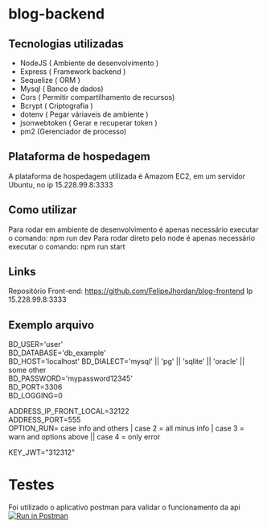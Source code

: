 # blog-backend

## Tecnologias utilizadas
- NodeJS ( Ambiente de desenvolvimento )
- Express ( Framework backend )
- Sequelize ( ORM )
- Mysql ( Banco de dados)
- Cors ( Permitir compartilhamento de recursos)
- Bcrypt ( Criptografia )
- dotenv ( Pegar váriaveis de ambiente )
- jsonwebtoken ( Gerar e recuperar token )
- pm2 (Gerenciador de processo)

## Plataforma de hospedagem
A plataforma de hospedagem utilizada é Amazom EC2, em um servidor Ubuntu, no ip 15.228.99.8:3333

## Como utilizar
Para rodar em ambiente de desenvolvimento é apenas necessário  executar o comando: npm run dev
Para rodar direto pelo node é apenas necessário executar o comando: npm run start 

## Links
Repositório Front-end: https://github.com/FelipeJhordan/blog-frontend
Ip 15.228.99.8:3333
## Exemplo arquivo
BD_USER='user'                                                                                                                                                                
BD_DATABASE='db_example'                                                                                                                                                        
BD_HOST='localhost'
BD_DIALECT='mysql' || 'pg' || 'sqlite' || 'oracle' || some other                                                                                                               
BD_PASSWORD='mypassword12345'                                                                                                                                                   
BD_PORT=3306                                                                                                                                                                      
BD_LOGGING=0                                                                                                                                                                                                                                                                                                                                                           

ADDRESS_IP_FRONT_LOCAL=32122                                                                                                                                    
ADDRESS_PORT=555                                                                                                                                                                   
OPTION_RUN= case info and others | case 2 = all minus info | case 3 = warn and options above || case 4 = only error                                                                 

KEY_JWT="312312"

# Testes
Foi utilizado o aplicativo postman para validar o funcionamento da api                                                                                                                                                                                                                                                                                                                                                                                                                                                                                                                                                                                                                                                                                                                                                                                                                                                                                                                                                           
[![Run in Postman](https://run.pstmn.io/button.svg)](https://app.getpostman.com/run-collection/321c15f7e701c06a3f84?action=collection%2Fimport)
